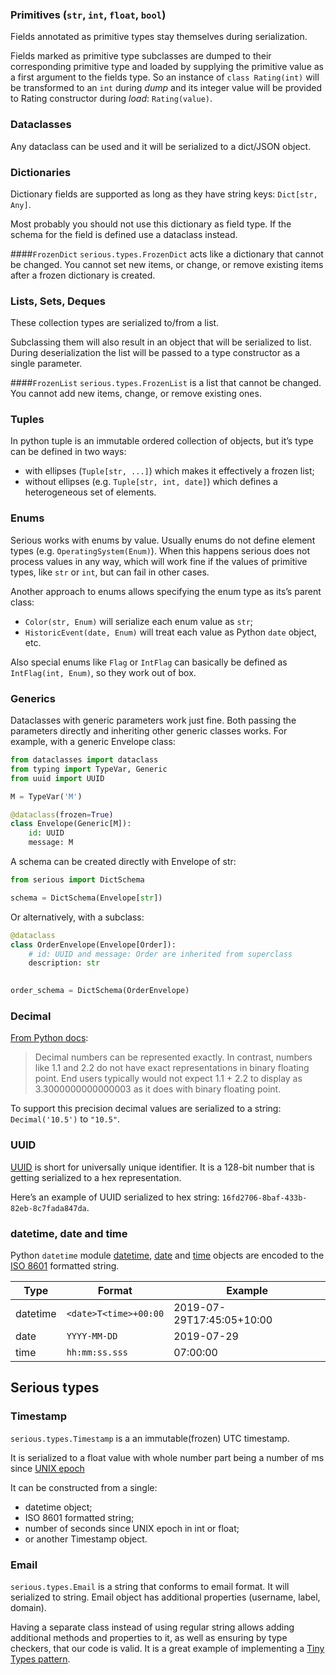 ### Primitives (`str`, `int`, `float`, `bool`)
Fields annotated as primitive types stay themselves during serialization.

Fields marked as primitive type subclasses are dumped to their corresponding primitive type 
and loaded by supplying the primitive value as a first argument to the fields type.
So an instance of `class Rating(int)` will be transformed to an `int` during _dump_
and its integer value will be provided to Rating constructor during _load_: `Rating(value)`.
### Dataclasses
Any dataclass can be used and it will be serialized to a dict/JSON object. 

### Dictionaries
Dictionary fields are supported as long as they have string keys: `Dict[str, Any]`. 

Most probably you should not use this dictionary as field type. 
If the schema for the field is defined use a dataclass instead.

####`FrozenDict`
`serious.types.FrozenDict` acts like a dictionary that cannot be changed. 
You cannot set new items, or change, or remove existing items after a frozen dictionary
is created. 

### Lists, Sets, Deques
These collection types are serialized to/from a list.

Subclassing them will also result in an object that will be serialized to list.
During deserialization the list will be passed to a type constructor as a single parameter.

####`FrozenList`
`serious.types.FrozenList` is a list that cannot be changed. You cannot add new items, change,
or remove existing ones.

### Tuples
In python tuple is an immutable ordered collection of objects, but it’s type can be defined in two ways:
- with ellipses (`Tuple[str, ...]`) which makes it effectively a frozen list;
- without ellipses (e.g. `Tuple[str, int, date]`) which defines a heterogeneous set of elements.

### Enums
Serious works with enums by value. Usually enums do not define element types (e.g. `OperatingSystem(Enum)`).
When this happens serious does not process values in any way, which will work fine if the values of primitive types,
like `str` or `int`, but can fail in other cases.

Another approach to enums allows specifying the enum type as its’s parent class:
- `Color(str, Enum)` will serialize each enum value as `str`;
- `HistoricEvent(date, Enum)` will treat each value as Python `date` object, etc.

Also special enums like `Flag` or `IntFlag` can basically be defined as `IntFlag(int, Enum)`, so they work out of box. 

### Generics
Dataclasses with generic parameters work just fine.
Both passing the parameters directly and inheriting other generic classes works.
For example, with a generic Envelope class:  
```python
from dataclasses import dataclass
from typing import TypeVar, Generic
from uuid import UUID

M = TypeVar('M')

@dataclass(frozen=True)
class Envelope(Generic[M]):
    id: UUID
    message: M
``` 

A schema can be created directly with Envelope of str:
```python
from serious import DictSchema

schema = DictSchema(Envelope[str])
``` 

Or alternatively, with a subclass:
```python
@dataclass
class OrderEnvelope(Envelope[Order]):
    # id: UUID and message: Order are inherited from superclass
    description: str
    

order_schema = DictSchema(OrderEnvelope)
```

### Decimal
[From Python docs][decimal]:
> Decimal numbers can be represented exactly. 
> In contrast, numbers like 1.1 and 2.2 do not have exact representations in binary floating point. 
> End users typically would not expect 1.1 + 2.2 to display as 3.3000000000000003 as it does with binary floating point.

To support this precision decimal values are serialized to a string: `Decimal('10.5')` to `"10.5"`.

### UUID
[UUID][uuid] is short for universally unique identifier. It is a 128-bit number that is getting serialized to a hex 
representation.

Here’s an example of UUID serialized to hex string: `16fd2706-8baf-433b-82eb-8c7fada847da`.

### datetime, date and time
Python `datetime` module [datetime][datetime], [date][date] and [time][time] objects
are encoded to the [ISO 8601][iso8601] formatted string.

|  Type  |        Format       |Example                  |
|--------|---------------------|-------------------------|
|datetime|`<date>T<time>+00:00`|2019-07-29T17:45:05+10:00|
|date    |`YYYY-MM-DD`         |2019-07-29               |
|time    |`hh:mm:ss.sss`       |07:00:00                 |

## Serious types
### Timestamp
`serious.types.Timestamp` is a an immutable(frozen) UTC timestamp.

It is serialized to a float value with whole number part being a number of ms since [UNIX epoch][epoch]

It can be constructed from a single:
- datetime object;
- ISO 8601 formatted string;
- number of seconds since UNIX epoch in int or float;
- or another Timestamp object.

### Email
`serious.types.Email` is a string that conforms to email format. It will serialized to string. Email object
has additional properties (username, label, domain). 

Having a separate class instead of using regular string allows adding additional methods and properties to it, 
as well as ensuring by type checkers, that our code is valid. 
It is a great example of implementing a [Tiny Types pattern][tiny-types].

[uuid]: https://docs.python.org/3/library/uuid.html
[decimal]: https://docs.python.org/3.7/library/decimal.html
[iso8601]: https://en.wikipedia.org/wiki/ISO_8601
[datetime]: https://docs.python.org/3.7/library/datetime.html?highlight=datetime#datetime.datetime
[date]: https://docs.python.org/3.7/library/datetime.html?highlight=datetime#datetime.date
[time]: https://docs.python.org/3.7/library/datetime.html?highlight=datetime#datetime.time
[epoch]: https://en.wikipedia.org/wiki/Unix_time
[tiny-types]: TODO 